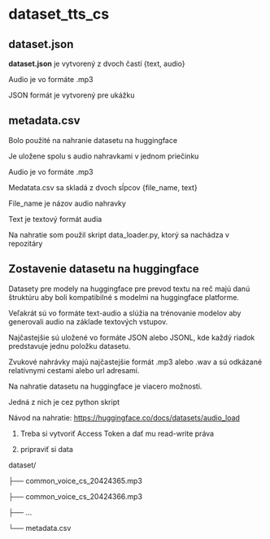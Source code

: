# dataset_tts_cs

## dataset.json

**dataset.json** je vytvorený z dvoch častí  {text, audio}

Audio je vo formáte .mp3

JSON formát je vytvorený pre ukážku

## metadata.csv

Bolo použité na nahranie datasetu na huggingface

Je uložene spolu s audio nahravkami v jednom priečinku

Audio je vo formáte .mp3

Medatata.csv sa skladá z dvoch sĺpcov {file_name, text}

File_name je názov audio nahravky

Text je textový formát audia

Na nahratie som použil skript data_loader.py, ktorý sa nachádza v repozitáry 


## Zostavenie datasetu na huggingface

Datasety pre modely na huggingface pre prevod textu na reč majú danú štruktúru aby boli kompatibilné s modelmi na huggingface platforme.

Veľakrát sú vo formáte text-audio a slúžia na trénovanie modelov aby generovali audio na základe textových vstupov.

Najčastejšie  sú uložené vo formáte JSON alebo JSONL, kde každý riadok predstavuje jednu položku datasetu.

Zvukové nahrávky majú najčastejšie formát .mp3 alebo .wav a sú odkázané relatívnymi cestami alebo url adresami.

Na nahratie datasetu na huggingface je viacero možnosti.

Jedná z nich je cez python skript

Návod na nahratie: https://huggingface.co/docs/datasets/audio_load

1. Treba si vytvoriť Access Token a dať mu read-write práva

2. pripraviť si data

dataset/

├── common_voice_cs_20424365.mp3

├── common_voice_cs_20424366.mp3

├── ...

└── metadata.csv

